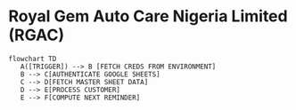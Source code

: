 # Royal Gem Auto Care Nigeria Limited (RGAC)

```mermaid
flowchart TD
   A([TRIGGER]) --> B [FETCH CREDS FROM ENVIRONMENT]
   B --> C[AUTHENTICATE GOOGLE SHEETS]
   C --> D[FETCH MASTER SHEET DATA]
   D --> E[PROCESS CUSTOMER]
   E --> F[COMPUTE NEXT REMINDER]

```